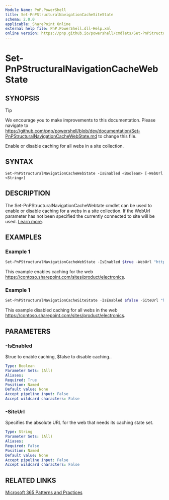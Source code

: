 ```yaml
---
Module Name: PnP.PowerShell
title: Set-PnPStructuralNavigationCacheSiteState
schema: 2.0.0
applicable: SharePoint Online
external help file: PnP.PowerShell.dll-Help.xml
online version: https://pnp.github.io/powershell/cmdlets/Set-PnPStructuralNavigationCacheWebState.html
---
```

 
# Set-PnPStructuralNavigationCacheWebState

## SYNOPSIS

> [!TIP]
> We encourage you to make improvements to this documentation. Please navigate to https://github.com/pnp/powershell/blob/dev/documentation/Set-PnPStructuralNavigationCacheWebState.md to change this file.

Enable or disable caching for all webs in a site collection.

## SYNTAX

```
Set-PnPStructuralNavigationCacheWebState -IsEnabled <Boolean> [-WebUrl <String>]
```

## DESCRIPTION
The Set-PnPStructuralNavigationCacheWebtate cmdlet can be used to enable or disable caching for a webs in a site collection. If the WebUrl parameter has not been specified the currently connected to site will be used. [Learn more](https://support.office.com/article/structural-navigation-and-performance-f163053f-8eca-4b9c-b973-36b395093b43). 

## EXAMPLES

### Example 1
```powershell
Set-PnPStructuralNavigationCacheWebState -IsEnabled $true -WebUrl "https://contoso.sharepoint.com/sites/product/electronics" 
```

This example enables caching for the web https://contoso.sharepoint.com/sites/product/electronics.

### Example 1
```powershell
Set-PnPStructuralNavigationCacheSiteState -IsEnabled $false -SiteUrl "https://contoso.sharepoint.com/sites/product/electronics" 
```

This example disabled caching for all webs in the web https://contoso.sharepoint.com/sites/product/electronics.

## PARAMETERS

### -IsEnabled
$true to enable caching, $false to disable caching.. 

```yaml
Type: Boolean
Parameter Sets: (All)
Aliases:
Required: True
Position: Named
Default value: None
Accept pipeline input: False
Accept wildcard characters: False
```

### -SiteUrl
Specifies the absolute URL for the web that needs its caching state set.

```yaml
Type: String
Parameter Sets: (All)
Aliases:
Required: False
Position: Named
Default value: None
Accept pipeline input: False
Accept wildcard characters: False
```

## RELATED LINKS

[Microsoft 365 Patterns and Practices](https://aka.ms/m365pnp)

